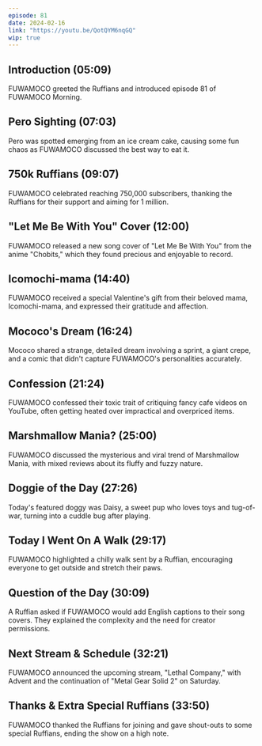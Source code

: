 ```yaml
---
episode: 81
date: 2024-02-16
link: "https://youtu.be/QotQYM6nqGQ"
wip: true
---
```


## Introduction (05:09)

FUWAMOCO greeted the Ruffians and introduced episode 81 of FUWAMOCO Morning.

## Pero Sighting (07:03)

Pero was spotted emerging from an ice cream cake, causing some fun chaos as FUWAMOCO discussed the best way to eat it.

## 750k Ruffians (09:07)

FUWAMOCO celebrated reaching 750,000 subscribers, thanking the Ruffians for their support and aiming for 1 million.

## "Let Me Be With You" Cover (12:00)

FUWAMOCO released a new song cover of "Let Me Be With You" from the anime "Chobits," which they found precious and enjoyable to record.

## Icomochi-mama (14:40)

FUWAMOCO received a special Valentine's gift from their beloved mama, Icomochi-mama, and expressed their gratitude and affection.

## Mococo's Dream (16:24)

Mococo shared a strange, detailed dream involving a sprint, a giant crepe, and a comic that didn't capture FUWAMOCO's personalities accurately.

## Confession (21:24)

FUWAMOCO confessed their toxic trait of critiquing fancy cafe videos on YouTube, often getting heated over impractical and overpriced items.

## Marshmallow Mania? (25:00)

FUWAMOCO discussed the mysterious and viral trend of Marshmallow Mania, with mixed reviews about its fluffy and fuzzy nature.

## Doggie of the Day (27:26)

Today's featured doggy was Daisy, a sweet pup who loves toys and tug-of-war, turning into a cuddle bug after playing.

## Today I Went On A Walk (29:17)

FUWAMOCO highlighted a chilly walk sent by a Ruffian, encouraging everyone to get outside and stretch their paws.

## Question of the Day (30:09)

A Ruffian asked if FUWAMOCO would add English captions to their song covers. They explained the complexity and the need for creator permissions.

## Next Stream & Schedule (32:21)

FUWAMOCO announced the upcoming stream, "Lethal Company," with Advent and the continuation of "Metal Gear Solid 2" on Saturday.

## Thanks & Extra Special Ruffians (33:50)

FUWAMOCO thanked the Ruffians for joining and gave shout-outs to some special Ruffians, ending the show on a high note.
